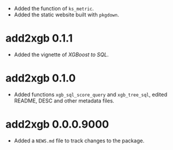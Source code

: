 * Added the function of `ks_metric`.
* Added the static website built with `pkgdown`.

# add2xgb 0.1.1

* Added the vignette of *XGBoost to SQL*.

# add2xgb 0.1.0

* Added functions `xgb_sql_score_query` and `xgb_tree_sql`, edited README, DESC and other metadata files.

# add2xgb 0.0.0.9000

* Added a `NEWS.md` file to track changes to the package.

